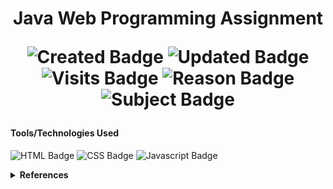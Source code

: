  
 <h1 align="center"> Java Web Programming Assignment 

 

 ![Created Badge](https://badges.pufler.dev/created/sumaiyakawsar/2018-Java-Web-Project?&style=plastic&color=black&labelColor=1AEE0B) ![Updated Badge](https://badges.pufler.dev/updated/sumaiyakawsar/2018-Java-Web-Project?&style=plastic&color=black&labelColor=0004FF) ![Visits Badge](https://badges.pufler.dev/visits/sumaiyakawsar/2018-Java-Web-Project?&style=plastic&color=black&labelColor=BF3F41)   ![Reason Badge](https://img.shields.io/badge/University_Assignment-Individual-red?style=plastic) ![Subject Badge](https://img.shields.io/badge/Subject-Java_Web_Programming-blue?style=plastic&labelColor=000000) 

</h1>

#### Tools/Technologies Used
![HTML Badge](https://img.shields.io/badge/HTML-blue?style=flat&logo=html5&logoColor=white) ![CSS Badge](https://img.shields.io/badge/CSS-orange?logo=css3&style=flat) ![Javascript Badge](https://img.shields.io/badge/-Javascript-F7DF1E?style=flat&logo=javascript&logoColor=white)



<details>
<summary><b>References</b></summary>

| Name                        | Repository Link                |
| ----------------------------| ---------------------------    |
| _Profile Badges_            | https://www.shields.io/        |
| _Years & Repos Counter_     | https://pufler.dev/git-badges/ |

</details>


